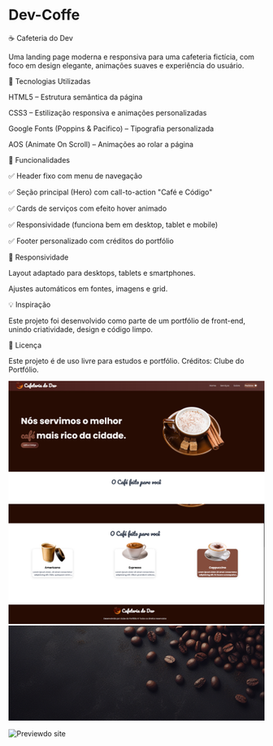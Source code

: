 # Dev-Coffe


☕ Cafeteria do Dev

Uma landing page moderna e responsiva para uma cafeteria fictícia, com foco em design elegante, animações suaves e experiência do usuário.

🚀 Tecnologias Utilizadas

HTML5 – Estrutura semântica da página

CSS3 – Estilização responsiva e animações personalizadas

Google Fonts (Poppins & Pacifico) – Tipografia personalizada

AOS (Animate On Scroll) – Animações ao rolar a página

🎨 Funcionalidades

✅ Header fixo com menu de navegação

✅ Seção principal (Hero) com call-to-action "Café e Código"

✅ Cards de serviços com efeito hover animado

✅ Responsividade (funciona bem em desktop, tablet e mobile)

✅ Footer personalizado com créditos do portfólio

📱 Responsividade

Layout adaptado para desktops, tablets e smartphones.

Ajustes automáticos em fontes, imagens e grid.

💡 Inspiração

Este projeto foi desenvolvido como parte de um portfólio de front-end, unindo criatividade, design e código limpo.

📜 Licença

Este projeto é de uso livre para estudos e portfólio.
Créditos: Clube do Portfólio.


![Preview do Projeto](img/Captura%20de%20tela%202025-09-24%20210745.png)
![Preview do Projeto](img/Captura%20de%20tela%202025-09-24%20210808.png)
![Preview do Projeto](img/graos-cafe-bg.png)

![Previewdo site](https://jhoncavalli.github.io/Dev-Coffe/)


